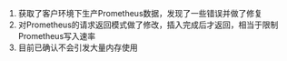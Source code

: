 1. 获取了客户环境下生产Prometheus数据，发现了一些错误并做了修复
2. 对Prometheus的请求返回模式做了修改，插入完成后才返回，相当于限制Prometheus写入速率
3. 目前已确认不会引发大量内存使用